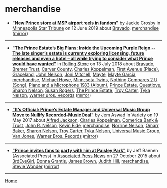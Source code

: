 # merchandise

 - [**"New Prince store at MSP airport reels in fandom"**](http://www.startribune.com/new-prince-store-at-msp-airport-reels-in-fandom/511212802/) by Jackie Crosby in [Minneapolis Star Tribune](http://www.startribune.com/) on 12 June 2019 about [Bravado](https://bjmdotnet.github.io/pr1nc3/topics/bravado/), [merchandise](https://bjmdotnet.github.io/pr1nc3/topics/merchandise/) ([mirror](https://web.archive.org/web/*/http://www.startribune.com/new-prince-store-at-msp-airport-reels-in-fandom/511212802/))

----

 - [**"The Prince Estate’s Big Plans: Inside the Upcoming Purple Reign -- The late singer’s estate is currently exploring licensing, future releases and even a hotel – all while trying to consider what Prince would have wanted"**](https://www.rollingstone.com/music/music-features/prince-estate-big-plans-upcoming-purple-reign-698529/) in [Rolling Stone](https://www.rollingstone.com/) on 13 July 2018 about [Bravado](https://bjmdotnet.github.io/pr1nc3/topics/bravado/), [Bremer Trust](https://bjmdotnet.github.io/pr1nc3/topics/bremer-trust/), [Carver County](https://bjmdotnet.github.io/pr1nc3/topics/carver-county/), [Charles Koppelman](https://bjmdotnet.github.io/pr1nc3/topics/charles-koppelman/), [First Avenue (Place)](https://bjmdotnet.github.io/pr1nc3/topics/place/first-avenue/), [Graceland](https://bjmdotnet.github.io/pr1nc3/topics/graceland/), [John Nelson](https://bjmdotnet.github.io/pr1nc3/topics/john-nelson/), [Joni Mitchell](https://bjmdotnet.github.io/pr1nc3/topics/joni-mitchell/), [Mayte](https://bjmdotnet.github.io/pr1nc3/topics/mayte/), [Mayte Garcia](https://bjmdotnet.github.io/pr1nc3/topics/mayte-garcia/), [merchandise](https://bjmdotnet.github.io/pr1nc3/topics/merchandise/), [Michael Howe](https://bjmdotnet.github.io/pr1nc3/topics/michael-howe/), [Minnesota Twins](https://bjmdotnet.github.io/pr1nc3/topics/minnesota-twins/), [Nothing Compares 2 U (Song)](https://bjmdotnet.github.io/pr1nc3/topics/song/nothing-compares-2-u/), [Piano and a Microphone 1983 (Album)](https://bjmdotnet.github.io/pr1nc3/topics/album/piano-and-a-microphone-1983/), [Prince Estate](https://bjmdotnet.github.io/pr1nc3/topics/prince-estate/), [Questlove](https://bjmdotnet.github.io/pr1nc3/topics/questlove/), [Sharon Nelson](https://bjmdotnet.github.io/pr1nc3/topics/sharon-nelson/), [Susan Rogers](https://bjmdotnet.github.io/pr1nc3/topics/susan-rogers/), [The Prince Estate](https://bjmdotnet.github.io/pr1nc3/topics/the-prince-estate/), [Troy Carter](https://bjmdotnet.github.io/pr1nc3/topics/troy-carter/), [Tyka Nelson](https://bjmdotnet.github.io/pr1nc3/topics/tyka-nelson/), [Warner Bros. Records](https://bjmdotnet.github.io/pr1nc3/topics/warner-bros-records/) ([mirror](https://web.archive.org/web/*/https://www.rollingstone.com/music/music-features/prince-estate-big-plans-upcoming-purple-reign-698529/))

----

 - [**"It’s Official: Prince’s Estate Manager and Universal Music Group Move to Nullify Recorded-Music Deal"**](https://variety.com/2017/music/news/its-official-princes-estate-manager-and-universal-music-group-move-to-nullify-recorded-music-deal-1202436842/) by Jem Aswad in [Variety](https://variety.com/) on 19 May 2017 about [Alfred Jackson](https://bjmdotnet.github.io/pr1nc3/topics/alfred-jackson/), [Charles Koppelman](https://bjmdotnet.github.io/pr1nc3/topics/charles-koppelman/), [Comerica Bank & Trust](https://bjmdotnet.github.io/pr1nc3/topics/comerica-bank-trust/), [John R. Nelson](https://bjmdotnet.github.io/pr1nc3/topics/john-r-nelson/), [Kevin Eide](https://bjmdotnet.github.io/pr1nc3/topics/kevin-eide/), [merchandise](https://bjmdotnet.github.io/pr1nc3/topics/merchandise/), [Norrine Nelson](https://bjmdotnet.github.io/pr1nc3/topics/norrine-nelson/), [Omarr Baker](https://bjmdotnet.github.io/pr1nc3/topics/omarr-baker/), [Sharon Nelson](https://bjmdotnet.github.io/pr1nc3/topics/sharon-nelson/), [Troy Carter](https://bjmdotnet.github.io/pr1nc3/topics/troy-carter/), [Tyka Nelson](https://bjmdotnet.github.io/pr1nc3/topics/tyka-nelson/), [Universal Music Group](https://bjmdotnet.github.io/pr1nc3/topics/universal-music-group/), [Van Jones](https://bjmdotnet.github.io/pr1nc3/topics/van-jones/), [Warner Bros. Records](https://bjmdotnet.github.io/pr1nc3/topics/warner-bros-records/) ([mirror](https://web.archive.org/web/*/https://variety.com/2017/music/news/its-official-princes-estate-manager-and-universal-music-group-move-to-nullify-recorded-music-deal-1202436842/))

----

 - [**"Prince invites fans to party with him at Paisley Park"**](https://apnews.com/93c56737c5344b9597794d00449d08e3) by Jeff Baenen (Associated Press) in [Associated Press News](https://www.apnews.com/) on 27 October 2015 about [3rdEyeGirl](https://bjmdotnet.github.io/pr1nc3/topics/3rdeyegirl/), [Donna Grantis](https://bjmdotnet.github.io/pr1nc3/topics/donna-grantis/), [James Brown](https://bjmdotnet.github.io/pr1nc3/topics/james-brown/), [Judith Hill](https://bjmdotnet.github.io/pr1nc3/topics/judith-hill/), [merchandise](https://bjmdotnet.github.io/pr1nc3/topics/merchandise/), [Stevie Wonder](https://bjmdotnet.github.io/pr1nc3/topics/stevie-wonder/) ([mirror](https://web.archive.org/web/*/https://apnews.com/93c56737c5344b9597794d00449d08e3))

----

[Home](../)
